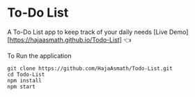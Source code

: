 # To-Do List
A To-Do List app to keep track of your daily needs
[Live Demo][https://hajaasmath.github.io/Todo-List] :point_left:

To Run the application

```
git clone https://github.com/HajaAsmath/Todo-List.git
cd Todo-List
npm install
npm start
```



